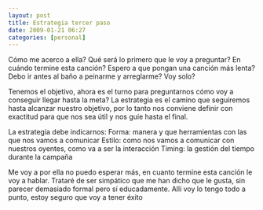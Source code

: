 ```yaml
---
layout: post
title: Estrategia tercer paso
date: 2009-01-21 06:27
categories: [personal]
---
```

Cómo me acerco a ella? Qué será lo primero que le voy a preguntar? En cuándo termine esta canción? Espero a que pongan una canción más lenta? Debo ir antes al baño a peinarme y arreglarme? Voy solo?

Tenemos el objetivo, ahora es el turno para preguntarnos cómo voy a conseguir llegar hasta la meta? La estrategia es el camino que seguiremos hasta alcanzar nuestro objetivo, por lo tanto nos conviene definir con exactitud para que nos sea útil y nos guíe hasta el final.

La estrategia debe indicarnos:
Forma: manera y que herramientas con las que nos vamos a comunicar
Estilo: como nos vamos a comunicar con nuestros oyentes, como va a ser la interacción
Timing: la gestión del tiempo durante la campaña

Me voy a por ella no puedo esperar más, en cuanto termine esta canción le voy a hablar. Trataré de ser simpático que me han dicho que le gusta, sin parecer demasiado formal pero sí educadamente. Allí voy lo tengo todo a punto, estoy seguro que voy a tener éxito
